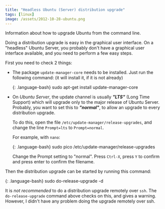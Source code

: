 ```yaml
---
title: "Headless Ubuntu (Server) distribution upgrade"
tags: [linux]
image: /assets/2012-10-28-ubuntu.png
---
```


Information about how to upgrade Ubuntu from the command line.

<!--more-->

Doing a distribution upgrade is easy in the graphical user interface. 
On a "headless" Ubuntu Server, you probably don't have a graphical user interface available, and you need to perform a few easy steps.

First you need to check 2 things:

* The package `update-manager-core` needs to be installed.
  Just run the following command: (it will install it, if it is not already)

    {: .language-bash}
      sudo apt-get install update-manager-core

 * On *Ubuntu Server*, the update channel is usually ***"LTS"*** (Long Time Support) which will upgrade only to the major release of Ubuntu Server.
   Probably, you want to set this to ***"normal"***, to allow an upgrade to every distribution upgrade.
   
   To do this, open the file `/etc/update-manager/release-upgrades`, and change the line `Prompt=lts` to `Prompt=normal`.
   
   For example, with `nano`:

    {: .language-bash}
      sudo pico /etc/update-manager/release-upgrades
   
   Change the Prompt setting to "normal". Press `Ctrl-X`, press `Y` to confirm and press enter to confirm the filename.
  
Then the distribution upgrade can be started by running this command:

  {: .language-bash}
    sudo do-release-upgrade -d

It is *not recommended* to do a distribution upgrade remotely over `ssh`. The `do-release-upgrade` command above checks on this, and gives a warning. However, I didn't have any problem doing the upgrade remotely over ssh.
